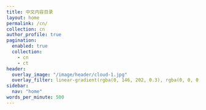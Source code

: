 ```yaml
---
title: 中文内容目录
layout: home
permalink: /cn/
collection: cn
author_profile: true
pagination:
  enabled: true
  collection:
    - cn
    - ct
header:
  overlay_image: "/image/header/cloud-1.jpg"
  overlay_filter: linear-gradient(rgba(0, 146, 202, 0.3), rgba(0, 0, 0, 0.2))
sidebar:
  nav: "home"
words_per_minute: 500
---
```

